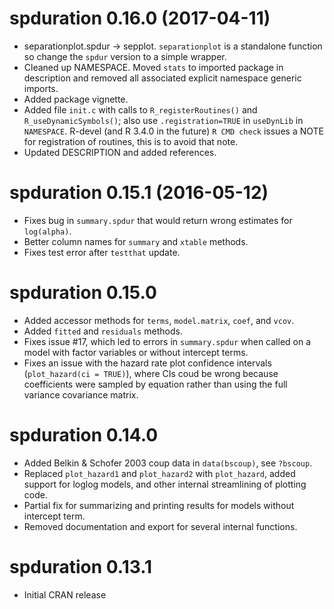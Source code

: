 # spduration 0.16.0 (2017-04-11)

* separationplot.spdur -> sepplot. `separationplot` is a standalone function so change the `spdur` version to a simple wrapper. 
* Cleaned up NAMESPACE. Moved `stats` to imported package in description and removed all associated explicit namespace generic imports. 
* Added package vignette.
* Added file `init.c` with calls to `R_registerRoutines()` and `R_useDynamicSymbols()`; also use `.registration=TRUE` in `useDynLib` in `NAMESPACE`. R-devel (and R 3.4.0 in the future) `R CMD check` issues a NOTE for registration of routines, this is to avoid that note.  
* Updated DESCRIPTION and added references.

# spduration 0.15.1 (2016-05-12)

* Fixes bug in `summary.spdur` that would return wrong estimates for `log(alpha)`.
* Better column names for `summary` and `xtable` methods.
* Fixes test error after `testthat` update.

# spduration 0.15.0

* Added accessor methods for `terms`, `model.matrix`, `coef`, and `vcov`. 
* Added `fitted` and `residuals` methods.
* Fixes issue #17, which led to errors in `summary.spdur` when called on a model 
with factor variables or without intercept terms. 
* Fixes an issue with the hazard rate plot confidence intervals (`plot_hazard(ci = TRUE)`), where CIs coud be wrong because coefficients were sampled by equation rather than using the full variance covariance matrix.

# spduration 0.14.0

* Added Belkin & Schofer 2003 coup data in `data(bscoup)`, see `?bscoup`. 
* Replaced `plot_hazard1` and `plot_hazard2` with `plot_hazard`, added support for loglog models, and other internal streamlining of plotting code. 
* Partial fix for summarizing and printing results for models without intercept term.
* Removed documentation and export for several internal functions.

# spduration 0.13.1

* Initial CRAN release
